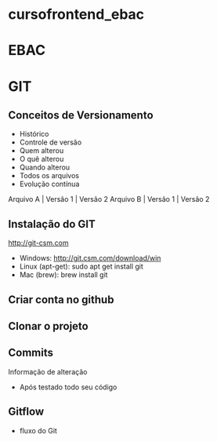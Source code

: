 # cursofrontend_ebac

# EBAC

# GIT
## Conceitos de Versionamento
- Histórico
- Controle de versão
- Quem alterou
- O quê alterou
- Quando alterou
- Todos os arquivos
- Evolução contínua

Arquivo A | Versão 1 | Versão 2
Arquivo B | Versão 1 | Versão 2

## Instalação do GIT
http://git-csm.com

- Windows: http://git.csm.com/download/win
- Linux (apt-get): sudo apt get install git
- Mac (brew): brew install git

## Criar conta no github

## Clonar o projeto

## Commits
Informação de alteração
- Após testado todo seu código

## Gitflow
- fluxo do Git
